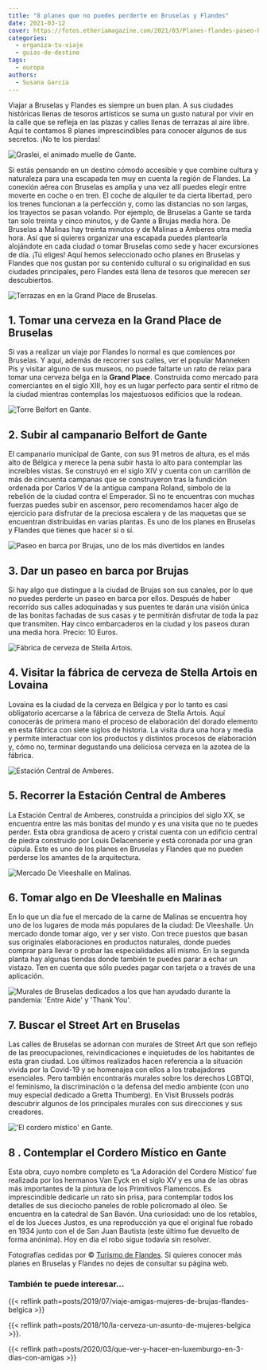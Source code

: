 ```yaml
---
title: "8 planes que no puedes perderte en Bruselas y Flandes"
date: 2021-03-12
cover: https://fotos.etheriamagazine.com/2021/03/Planes-flandes-paseo-barca-brujas.jpg
categories: 
  - organiza-tu-viaje
  - guias-de-destino
tags: 
  - europa
authors: 
  - Susana García
---
```


Viajar a Bruselas y Flandes es siempre un buen plan. A sus ciudades históricas llenas de 
tesoros artísticos se suma un gusto natural por vivir en la calle que se refleja en las 
plazas y calles llenas de terrazas al aire libre. Aquí te contamos 8 planes 
imprescindibles para conocer algunos de sus secretos. ¡No te los pierdas! 

![Graslei, el animado muelle de Gante.](https://fotos.etheriamagazine.com/2021/03/Planes-flandes-Graslei-Gante.jpg "Graslei, el animado muelle de Gante.")

Si estás pensando en un destino cómodo accesible y que combine cultura y naturaleza para 
una escapada ten muy en cuenta la región de Flandes. La conexión aérea con Bruselas es 
amplia y una vez allí puedes elegir entre moverte en coche o en tren. El coche de 
alquiler te da cierta libertad, pero los trenes funcionan a la perfección y, como las 
distancias no son largas, los trayectos se pasan volando. Por ejemplo, de Bruselas a 
Gante se tarda tan solo treinta y cinco minutos, y de Gante a Brujas media hora. De 
Bruselas a Malinas hay treinta minutos y de Malinas a Amberes otra media hora. Así que 
si quieres organizar una escapada puedes plantearla alojándote en cada ciudad o tomar 
Bruselas como sede y hacer excursiones de día. ¡Tú eliges! Aquí hemos seleccionado ocho 
planes en Bruselas y Flandes que nos gustan por su contenido cultural o su originalidad 
en sus ciudades principales, pero Flandes está llena de tesoros que merecen ser 
descubiertos. 

![Terrazas en en la Grand Place de Bruselas.](https://fotos.etheriamagazine.com/2021/03/Planes-Grand-Place-Bruselas.jpg "Terrazas en en la Grand Place de Bruselas.")

## 1\. Tomar una cerveza en la Grand Place de Bruselas

Si vas a realizar un viaje por Flandes lo normal es que comiences por Bruselas. Y aquí, 
además de recorrer sus calles, ver el popular Manneken Pis y visitar alguno de sus 
museos, no puede faltarte un rato de relax para tomar una cerveza belga en la **Grand 
Place**. Construida como mercado para comerciantes en el siglo XIII, hoy es un lugar 
perfecto para sentir el ritmo de la ciudad mientras contemplas los majestuosos edificios 
que la rodean. 

![Torre Belfort en Gante.](https://fotos.etheriamagazine.com/2021/03/Planes-flandes-Belfort-gante.jpg "Torre Belfort en Gante. © Artoria")

## 2\. Subir al campanario Belfort de Gante

El campanario municipal de Gante, con sus 91 metros de altura, es el más alto de Bélgica 
y merece la pena subir hasta lo alto para contemplar las increíbles vistas. Se construyó 
en el siglo XIV y cuenta con un carrillón de más de cincuenta campanas que se 
construyeron tras la fundición ordenada por Carlos V de la antigua campana Roland, 
símbolo de la rebelión de la ciudad contra el Emperador. Si no te encuentras con muchas 
fuerzas puedes subir en ascensor, pero recomendamos hacer algo de ejercicio para 
disfrutar de la preciosa escalera y de las maquetas que se encuentran distribuidas en 
varias plantas. Es uno de los planes en Bruselas y Flandes que tienes que hacer sí o sí. 

![Paseo en barca por Brujas, uno de los más divertidos en landes](https://fotos.etheriamagazine.com/2021/03/Planes-flandes-paseo-barca-brujas.jpg "Paseo en barca por Brujas.")

## 3\. Dar un paseo en barca por Brujas

Si hay algo que distingue a la ciudad de Brujas son sus canales, por lo que no puedes 
perderte un paseo en barca por ellos. Después de haber recorrido sus calles adoquinadas 
y sus puentes te darán una visión única de las bonitas fachadas de sus casas y te 
permitirán disfrutar de toda la paz que transmiten. Hay cinco embarcaderos en la ciudad 
y los paseos duran una media hora. Precio: 10 Euros. 

![Fábrica de cerveza de Stella Artois.](https://fotos.etheriamagazine.com/2021/03/planes-flandes-cerveceria-stella-artois.jpg "Fábrica de cerveza de Stella Artois. © Milo Profi")

## 4\. Visitar la fábrica de cerveza de Stella Artois en Lovaina

Lovaina es la ciudad de la cerveza en Bélgica y por lo tanto es casi obligatorio 
acercarse a la fábrica de cerveza de Stella Artois. Aquí conocerás de primera mano el 
proceso de elaboración del dorado elemento en esta fábrica con siete siglos de historia. 
La visita dura una hora y media y permite interactuar con los productos y distintos 
procesos de elaboración y, cómo no, terminar degustando una deliciosa cerveza en la 
azotea de la fábrica. 

![Estación Central de Amberes.](https://fotos.etheriamagazine.com/2021/03/Planes-flandes-Estacion-central-amberes-interior.jpg "Estación Central de Amberes.")

## 5\. Recorrer la Estación Central de Amberes

La Estación Central de Amberes, construida a principios del siglo XX, se encuentra entre 
las más bonitas del mundo y es una visita que no te puedes perder. Esta obra grandiosa 
de acero y cristal cuenta con un edificio central de piedra construido por Louis 
Delacenserie y está coronada por una gran cúpula. Este es uno de los planes en Bruselas 
y Flandes que no pueden perderse los amantes de la arquitectura. 

![Mercado De Vleeshalle en Malinas.](https://fotos.etheriamagazine.com/2021/03/Planes-flandes-De-Vleeshalle.jpg "Mercado © De Vleeshalle en Malinas.")

## 6\. Tomar algo en De Vleeshalle en Malinas

En lo que un día fue el mercado de la carne de Malinas se encuentra hoy uno de los 
lugares de moda más populares de la ciudad: De Vleeshalle. Un mercado donde tomar algo, 
ver y ser visto. Con trece puestos que basan sus originales elaboraciones en productos 
naturales, donde puedes comprar para llevar o probar las especialidades allí mismo. En 
la segunda planta hay algunas tiendas donde también te puedes parar a echar un vistazo. 
Ten en cuenta que sólo puedes pagar con tarjeta o a través de una aplicación. 

![Murales de Bruselas dedicados a los que han ayudado durante la pandemia: 'Entre Aide' y 'Thank You'.](https://fotos.etheriamagazine.com/2021/03/bruseas-street-art.jpg "Murales de Bruselas dedicados a los que han ayudado durante la pandemia: 'Entre Aide' y 'Thank You'. © Visit Brusssels/Eric Danhier")

## 7\. Buscar el Street Art en Bruselas

Las calles de Bruselas se adornan con murales de Street Art que son reflejo de las 
preocupaciones, reivindicaciones e inquietudes de los habitantes de esta gran ciudad. 
Los últimos realizados hacen referencia a la situación vivida por la Covid-19 y se 
homenajea con ellos a los trabajadores esenciales. Pero también encontrarás murales 
sobre los derechos LGBTQI, el feminismo, la discriminación o la defensa del medio 
ambiente (con uno muy especial dedicado a Gretta Thumberg). En Visit Brussels podrás 
descubrir algunos de los principales murales con sus direcciones y sus creadores. 

!['El cordero místico' en Gante.](https://fotos.etheriamagazine.com/2021/03/planes-flandes-gante-cordero-mistico.jpg "'El cordero místico' en Gante. © www.lukasweb.be")

## 8 . Contemplar el Cordero Místico en Gante

Esta obra, cuyo nombre completo es ‘La Adoración del Cordero Místico’ fue realizada por 
los hermanos Van Eyck en el siglo XV y es una de las obras más importantes de la pintura 
de los Primitivos Flamencos. Es imprescindible dedicarle un rato sin prisa, para 
contemplar todos los detalles de sus dieciocho paneles de roble policromado al óleo. Se 
encuentra en la catedral de San Bavón. Una curiosidad: uno de los retablos, el de los 
Jueces Justos, es una reproducción ya que el original fue robado en 1934 junto con el de 
San Juan Bautista (este último fue devuelto de forma anónima). Hoy en día el robo sigue 
todavía sin resolver. 

Fotografías cedidas por © [Turismo de Flandes](https://www.visitflanders.com/es). Si 
quieres conocer más planes en Bruselas y Flandes no dejes de consultar su página web. 

### También te puede interesar...

{{< reflink path=posts/2019/07/viaje-amigas-mujeres-de-brujas-flandes-belgica >}} 

{{< reflink path=posts/2018/10/la-cerveza-un-asunto-de-mujeres-belgica >}}. 

{{< reflink path=posts/2020/03/que-ver-y-hacer-en-luxemburgo-en-3-dias-con-amigas >}}
